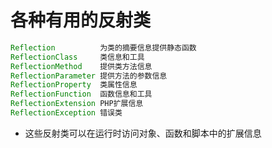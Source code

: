 # 各种有用的反射类
```php
Reflection          为类的摘要信息提供静态函数
ReflectionClass     类信息和工具
ReflectionMethod    提供类方法信息
ReflectionParameter 提供方法的参数信息
ReflectionProperty  类属性信息
ReflectionFunction  函数信息和工具
ReflectionExtension PHP扩展信息
ReflectionException 错误类
```
- 这些反射类可以在运行时访问对象、函数和脚本中的扩展信息







